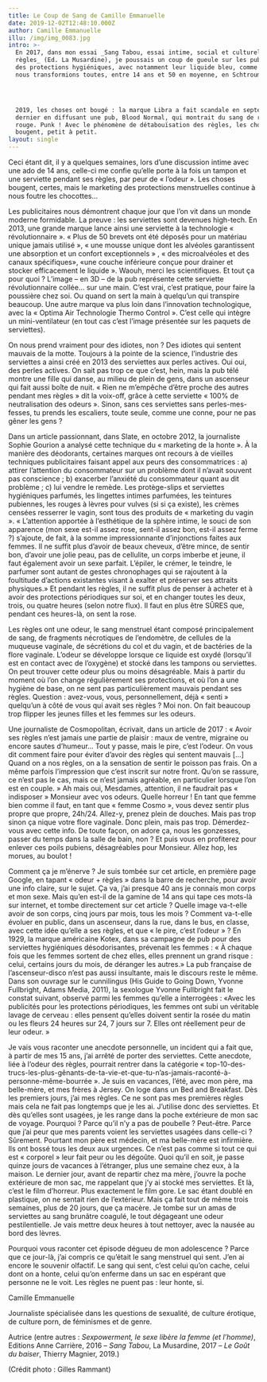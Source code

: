 ```yaml
---
title: Le Coup de Sang de Camille Emmanuelle
date: 2019-12-02T12:48:10.000Z
author: Camille Emmanuelle
illu: /img/img_0083.jpg
intro: >-
  En 2017, dans mon essai _Sang Tabou, essai intime, social et culturel sur les
  règles_ (Ed. La Musardine), je poussais un coup de gueule sur les publicités
  des protections hygiéniques, avec notamment leur liquide bleu, comme si nous
  nous transformions toutes, entre 14 ans et 50 en moyenne, en Schtroumpfettes. 




  2019, les choses ont bougé : la marque Libra a fait scandale en septembre
  dernier en diffusant une pub, Blood Normal, qui montrait du sang de règles
  rouge. Punk ! Avec le phénomène de détabouïsation des règles, les choses
  bougent, petit à petit.
layout: single
---
```

Ceci étant dit, il y a quelques semaines, lors d’une discussion intime avec une ado de 14 ans, celle-ci me confie qu’elle porte à la fois un tampon et une serviette pendant ses règles, par peur de « l’odeur ». Les choses bougent, certes, mais le marketing des protections menstruelles continue à nous foutre les chocottes… 



Les publicitaires nous démontrent chaque jour que l’on vit dans un monde moderne formidable. La preuve : les serviettes sont devenues high-tech. En 2013, une grande marque lance ainsi une serviette à la technologie « révolutionnaire ». « Plus de 50 brevets ont été déposés pour un matériau unique jamais utilisé », « une mousse unique dont les alvéoles garantissent une absorption et un confort exceptionnels » , « des microalvéoles et des canaux spécifiques», «une couche inférieure conçue pour drainer et stocker efficacement le liquide ». Waouh, merci les scientifiques. Et tout ça pour quoi ? L’image – en 3D – de la pub représente cette serviette révolutionnaire collée… sur une main. C’est vrai, c’est pratique, pour faire la poussière chez soi. Ou quand on sert la main à quelqu’un qui transpire beaucoup. Une autre marque va plus loin dans l’innovation technologique, avec la « Optima Air Technologie Thermo Control ». C’est celle qui intègre un mini-ventilateur (en tout cas c’est l’image présentée sur les paquets de serviettes). 



On nous prend vraiment pour des idiotes, non ? Des idiotes qui sentent mauvais de la motte. Toujours à la pointe de la science, l’industrie des serviettes a ainsi créé en 2013 des serviettes aux perles actives. Oui oui, des perles actives. On sait pas trop ce que c’est, hein, mais la pub télé montre une fille qui danse, au milieu de plein de gens, dans un ascenseur qui fait aussi boîte de nuit. « Rien ne m’empêche d’être proche des autres pendant mes règles » dit la voix-off, grâce à cette serviette « 100% de neutralisation des odeurs ». Sinon, sans ces serviettes sans perles-mes-fesses, tu prends les escaliers, toute seule, comme une conne, pour ne pas gêner les gens ? 



Dans un article passionnant, dans Slate, en octobre 2012, la journaliste Sophie Gourion a analysé cette technique du « marketing de la honte ». À la manière des déodorants, certaines marques ont recours à de vieilles techniques publicitaires faisant appel aux peurs des consommatrices : a) attirer l’attention du consommateur sur un problème dont il n’avait souvent pas conscience ; b) exacerber l’anxiété du consommateur quant au dit problème ; c) lui vendre le remède. Les protège-slips et serviettes hygiéniques parfumés, les lingettes intimes parfumées, les teintures pubiennes, les rouges à lèvres pour vulves (si si ça existe), les crèmes censées resserrer le vagin, sont tous des produits de « marketing du vagin ». « L’attention apportée à l’esthétique de la sphère intime, le souci de son apparence (mon sexe est-il assez rose, sent-il assez bon, est-il assez ferme ?) s’ajoute, de fait, à la somme impressionnante d’injonctions faites aux femmes. Il ne suffit plus d’avoir de beaux cheveux, d’être mince, de sentir bon, d’avoir une jolie peau, pas de cellulite, un corps imberbe et jeune, il faut également avoir un sexe parfait. L’épiler, le crémer, le teindre, le parfumer sont autant de gestes chronophages qui se rajoutent à la foultitude d’actions existantes visant à exalter et préserver ses attraits physiques.» Et pendant les règles, il ne suffit plus de penser à acheter et à avoir des protections périodiques sur soi, et en changer toutes les deux, trois, ou quatre heures (selon notre flux). Il faut en plus être SÛRES que, pendant ces heures-là, on sent la rose. 



Les règles ont une odeur, le sang menstruel étant composé principalement de sang, de fragments nécrotiques de l’endomètre, de cellules de la muqueuse vaginale, de sécrétions du col et du vagin, et de bactéries de la flore vaginale. L’odeur se développe lorsque ce liquide est oxydé (lorsqu’il est en contact avec de l’oxygène) et stocké dans les tampons ou serviettes. On peut trouver cette odeur plus ou moins désagréable. Mais à partir du moment où l’on change régulièrement ses protections, et où l’on a une hygiène de base, on ne sent pas particulièrement mauvais pendant ses règles. Question : avez-vous, vous, personnellement, déjà « senti » quelqu’un à côté de vous qui avait ses règles ? Moi non. On fait beaucoup trop flipper les jeunes filles et les femmes sur les odeurs. 



Une journaliste de Cosmopolitan, écrivait, dans un article de 2017 : « Avoir ses règles n’est jamais une partie de plaisir : maux de ventre, migraine ou encore sautes d’humeur… Tout y passe, mais le pire, c’est l’odeur. On vous dit comment faire pour éviter d’avoir des règles qui sentent mauvais \[…] Quand on a nos règles, on a la sensation de sentir le poisson pas frais. On a même parfois l’impression que c’est inscrit sur notre front. Qu’on se rassure, ce n’est pas le cas, mais ce n’est jamais agréable, en particulier lorsque l’on est en couple. » Ah mais oui, Mesdames, attention, il ne faudrait pas « indisposer » Monsieur avec vos odeurs. Quelle horreur ! En tant que femme bien comme il faut, en tant que « femme Cosmo », vous devez sentir plus propre que propre, 24h/24. Allez-y, prenez plein de douches. Mais pas trop sinon ça nique votre flore vaginale. Donc plein, mais pas trop. Démerdez-vous avec cette info. De toute façon, on adore ça, nous les gonzesses, passer du temps dans la salle de bain, non ? Et puis vous en profiterez pour enlever ces poils pubiens, désagréables pour Monsieur. Allez hop, les morues, au boulot ! 



Comment ça je m’énerve ? Je suis tombée sur cet article, en première page Google, en tapant « odeur + règles » dans la barre de recherche, pour avoir une info claire, sur le sujet. Ça va, j’ai presque 40 ans je connais mon corps et mon sexe. Mais qu’en est-il de la gamine de 14 ans qui tape ces mots-là sur internet, et tombe directement sur cet article ? Quelle image va-t-elle avoir de son corps, cinq jours par mois, tous les mois ? Comment va-t-elle évoluer en public, dans un ascenseur, dans la rue, dans le bus, en classe, avec cette idée qu’elle a ses règles, et que « le pire, c’est l’odeur » ? En 1929, la marque américaine Kotex, dans sa campagne de pub pour des serviettes hygiéniques désodorisantes, prévenait les femmes : « À chaque fois que les femmes sortent de chez elles, elles prennent un grand risque : celui, certains jours du mois, de déranger les autres.» La pub française de l’ascenseur-disco n’est pas aussi insultante, mais le discours reste le même. Dans son ouvrage sur le cunnilingus (His Guide to Going Down, Yvonne Fullbright, Adams Media, 2011), la sexologue Yvonne Fullbright fait le constat suivant, observé parmi les femmes qu’elle a interrogées : «Avec les publicités pour les protections périodiques, les femmes ont subi un véritable lavage de cerveau : elles pensent qu’elles doivent sentir la rosée du matin ou les fleurs 24 heures sur 24, 7 jours sur 7. Elles ont réellement peur de leur odeur. » 



Je vais vous raconter une anecdote personnelle, un incident qui a fait que, à partir de mes 15 ans, j’ai arrêté de porter des serviettes. Cette anecdote, liée à l’odeur des règles, pourrait rentrer dans la catégorie « top-10-des-trucs-les-plus-gênants-de-ta-vie-et-que-tu-n’as-jamais-raconté-à-personne-même-bourrée ». Je suis en vacances, l’été, avec mon père, ma belle-mère, et mes frères à Jersey. On loge dans un Bed and Breakfast. Dès les premiers jours, j’ai mes règles. Ce ne sont pas mes premières règles mais cela ne fait pas longtemps que je les ai. J’utilise donc des serviettes. Et dès qu’elles sont usagées, je les range dans la poche extérieure de mon sac de voyage. Pourquoi ? Parce qu’il n’y a pas de poubelle ? Peut-être. Parce que j’ai peur que mes parents voient les serviettes usagées dans celle-ci ? Sûrement. Pourtant mon père est médecin, et ma belle-mère est infirmière. Ils ont bossé tous les deux aux urgences. Ce n’est pas comme si tout ce qui est « corporel » leur fait peur ou les dégoûte. Quoi qu’il en soit, je passe quinze jours de vacances à l’étranger, plus une semaine chez eux, à la maison. Le dernier jour, avant de repartir chez ma mère, j’ouvre la poche extérieure de mon sac, me rappelant que j’y ai stocké mes serviettes. Et là, c’est le film d’horreur. Plus exactement le film gore. Le sac étant doublé en plastique, on ne sentait rien de l’extérieur. Mais ça fait tout de même trois semaines, plus de 20 jours, que ça macère. Je tombe sur un amas de serviettes au sang brunâtre coagulé, le tout dégageant une odeur pestilentielle. Je vais mettre deux heures à tout nettoyer, avec la nausée au bord des lèvres. 



Pourquoi vous raconter cet épisode dégueu de mon adolescence ? Parce que ce jour-là, j’ai compris ce qu’était le sang menstruel qui sent. J’en ai encore le souvenir olfactif. Le sang qui sent, c’est celui qu’on cache, celui dont on a honte, celui qu’on enferme dans un sac en espérant que personne ne le voit. Les règles ne puent pas : leur honte, si. 



Camille Emmanuelle



Journaliste spécialisée dans les questions de sexualité, de culture érotique, de culture porn, de féminismes et de genre.



Autrice (entre autres : _Sexpowerment, le sexe libère la femme (et l’homme)_, Editions Anne Carrière, 2016 –  _Sang Tabou_, La Musardine, 2017 – _Le Goût du baiser_, Thierry Magnier, 2019.)



(Crédit photo : Gilles Rammant)
